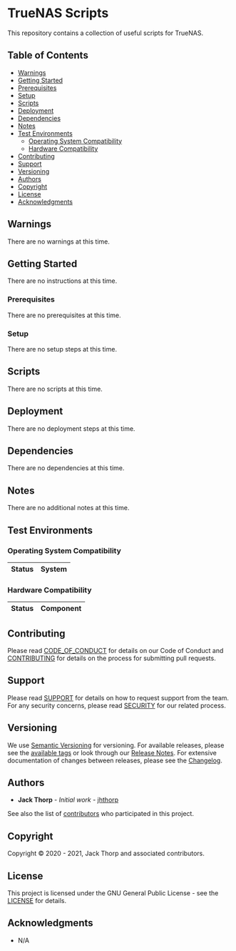 # TrueNAS Scripts

This repository contains a collection of useful scripts for TrueNAS.

## Table of Contents

* [Warnings](#warnings)
* [Getting Started](#getting-started)
* [Prerequisites](#prerequisites)
* [Setup](#setup)
* [Scripts](#scripts)
* [Deployment](#deployment)
* [Dependencies](#dependencies)
* [Notes](#notes)
* [Test Environments](#test-environments)
	* [Operating System Compatibility](#operating-system-compatibility)
	* [Hardware Compatibility](#hardware-compatibility)
* [Contributing](#contributing)
* [Support](#support)
* [Versioning](#versioning)
* [Authors](#authors)
* [Copyright](#copyright)
* [License](#license)
* [Acknowledgments](#acknowledgments)

## Warnings

There are no warnings at this time.

## Getting Started

There are no instructions at this time.

### Prerequisites

There are no prerequisites at this time.

### Setup

There are no setup steps at this time.

## Scripts

There are no scripts at this time.

## Deployment

There are no deployment steps at this time.

## Dependencies

There are no dependencies at this time.

## Notes

There are no additional notes at this time.

## Test Environments

### Operating System Compatibility

|        Status        |                        System                         |
|        :---:         |                         :---:                         |

### Hardware Compatibility

|        Status        |                       Component                       |
|        :---:         |                         :---:                         |

## Contributing

Please read [CODE_OF_CONDUCT](.github/CODE_OF_CONDUCT.md) for details on our 
Code of Conduct and [CONTRIBUTING](.github/CONTRIBUTING.md) for details on the 
process for submitting pull requests.

## Support

Please read [SUPPORT](.github/SUPPORT.md) for details on how to request 
support from the team.  For any security concerns, please read 
[SECURITY](.github/SECURITY.md) for our related process.

## Versioning

We use [Semantic Versioning](http://semver.org/) for versioning. For available 
releases, please see the 
[available tags](https://github.com/jhthorp/TrueNAS-Scripts/tags) or look 
through our [Release Notes](.github/RELEASE_NOTES.md). For extensive 
documentation of changes between releases, please see the 
[Changelog](.github/CHANGELOG.md).

## Authors

* **Jack Thorp** - *Initial work* - [jhthorp](https://github.com/jhthorp)

See also the list of 
[contributors](https://github.com/jhthorp/TrueNAS-Scripts/contributors) who 
participated in this project.

## Copyright

Copyright © 2020 - 2021, Jack Thorp and associated contributors.

## License

This project is licensed under the GNU General Public License - see the 
[LICENSE](LICENSE.md) for details.

## Acknowledgments

* N/A